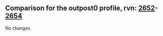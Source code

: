 ## Comparison for the outpost0 profile, rvn: [2652](https://github.com/PRO100KatYT/FortniteProfileRevisions/tree/main/profiles/outpost0/2652%20outpost0.json)-[2654](https://github.com/PRO100KatYT/FortniteProfileRevisions/tree/main/profiles/outpost0/2654%20outpost0.json)

No changes
